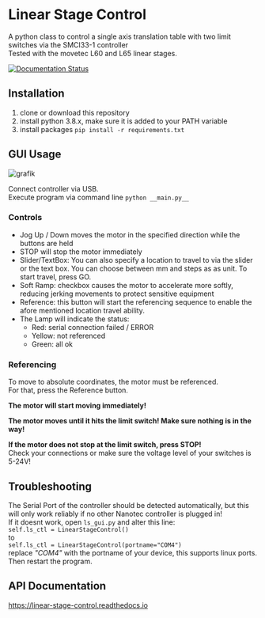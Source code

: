 # Linear Stage Control

A python class to control a single axis translation table with two limit switches via the SMCI33-1 controller  
Tested with the movetec L60 and L65 linear stages.

[![Documentation Status](https://readthedocs.org/projects/linear-stage-control/badge/?version=latest)](https://linear-stage-control.readthedocs.io/en/latest/?badge=latest)

## Installation

1. clone or download this repository
2. install python 3.8.x, make sure it is added to your PATH variable
3. install packages `pip install -r requirements.txt`

## GUI Usage 

![grafik](https://user-images.githubusercontent.com/40037381/105205492-9d02a780-5b45-11eb-8d78-1439f3895b21.png)

Connect controller via USB.  
Execute program via command line `python __main.py__`  


### Controls
- Jog Up / Down moves the motor in the specified direction while the buttons are held
- STOP will stop the motor immediately
- Slider/TextBox: You can also specify a location to travel to via the slider or the text box. You can choose between mm and steps as as unit. To start travel, press GO.
- Soft Ramp: checkbox causes the motor to accelerate more softly, reducing jerking movements to protect sensitive equipment
- Reference: this button will start the referencing sequence to enable the afore mentioned location travel ability.
- The Lamp will indicate the status:
    - Red: serial connection failed / ERROR
    - Yellow: not referenced
    - Green: all ok

### Referencing

To move to absolute coordinates, the motor must be referenced.  
For that, press the Reference button.   

**The motor will start moving immediately!**  

**The motor moves until it hits the limit switch! Make sure nothing is in the way!**  

**If the motor does not stop at the limit switch, press STOP!**  
Check your connections or make sure the voltage level of your switches is 5-24V!

## Troubleshooting

The Serial Port of the controller should be detected automatically, but this will only work reliably if no other Nanotec controller is plugged in!  
If it doesnt work, open `ls_gui.py` and alter this line:  
`self.ls_ctl = LinearStageControl()`  
to  
`self.ls_ctl = LinearStageControl(portname="COM4")`  
replace *"COM4"* with the portname of your device, this supports linux ports.  
Then restart the program.

## API Documentation

https://linear-stage-control.readthedocs.io
